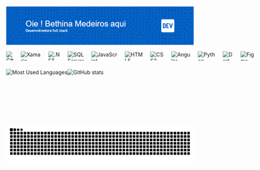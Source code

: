 ![Minha Imagem](github-header-image.png)

<div style="display: flex; gap: 20px;">
  <img height="25px" src="https://img.shields.io/badge/C%23-239120?style=for-the-badge&logo=c-sharp&logoColor=white" alt="C#">
  <img height="25px" src="https://img.shields.io/badge/Xamarin-3498DB?style=for-the-badge&logo=xamarin&logoColor=white" alt="Xamarin">
  <img height="25px" src="https://img.shields.io/badge/.NET-5C2D91?style=for-the-badge&logo=.net&logoColor=white" alt=".NET">
  <img height="25px" src="https://img.shields.io/badge/Microsoft%20SQL%20Server-CC2927?style=for-the-badge&logo=microsoft%20sql%20server&logoColor=white" alt="SQL Server">
  <img height="25px" src="https://img.shields.io/badge/JavaScript-F7DF1E?style=for-the-badge&logo=javascript&logoColor=black" alt="JavaScript">
  <img height="25px" src="https://img.shields.io/badge/HTML5-E34F26?style=for-the-badge&logo=html5&logoColor=white" alt="HTML5">
  <img height="25px" src="https://img.shields.io/badge/CSS3-1572B6?style=for-the-badge&logo=css3&logoColor=white" alt="CSS3">
  <img height="25px" src="https://img.shields.io/badge/Angular-DD0031?style=for-the-badge&logo=angular&logoColor=white" alt="Angular">
  <img height="25px" src="https://img.shields.io/badge/Python-3776AB?style=for-the-badge&logo=python&logoColor=white" alt="Python">
  <img height="25px" src="https://img.shields.io/badge/Dart-0175C2?style=for-the-badge&logo=dart&logoColor=white" alt="Dart">
  <img height="25px" src="https://img.shields.io/badge/Figma-F24E1E?style=for-the-badge&logo=figma&logoColor=white" alt="Figma">
</div>

### 

<div style="display: flex; ">
  <img height="150em" src="https://github-readme-stats-git-masterrstaa-rickstaa.vercel.app/api/top-langs/?username=BethinaMJF&line_height=10&card_width=290&layout=compact&hide_title=false&count_private=true&langs_count=4&show_icons=true&title_color=f2f7fc&hide=html,scss,less&bg_color=000&text_color=8B8B8B&border_radius=3&border_color=0463c8&count_private=true" alt="Most Used Languages">
<div width="30"></div>
  <img height="150em" src="https://github-readme-stats-git-masterrstaa-rickstaa.vercel.app/api?username=BethinaMJF&hide_title=true&show_icons=true&include_all_commits=false&count_private=true&line_height=25&hide=issues&bg_color=000&title_color=f2f7fc&text_color=f2f7fc&border_radius=3&border_color=0463c8&icon_color=0463c8&theme=jolly" alt="GitHub stats">

</div>

<picture align="center">
  <source media="(prefers-color-scheme: dark)" srcset="https://raw.githubusercontent.com/BethinaMJF/BethinaMJF/output/github-contribution-grid-snake-dark.svg">
  <source media="(prefers-color-scheme: light)" srcset="https://raw.githubusercontent.com/BethinaMJF/BethinaMJF/output/github-contribution-grid-snake-dark.svg">
  <img align="center" alt="github contribution grid snake animation" src="https://raw.githubusercontent.com/BethinaMJF/BethinaMJF/output/github-contribution-grid-snake.svg">
</picture>
